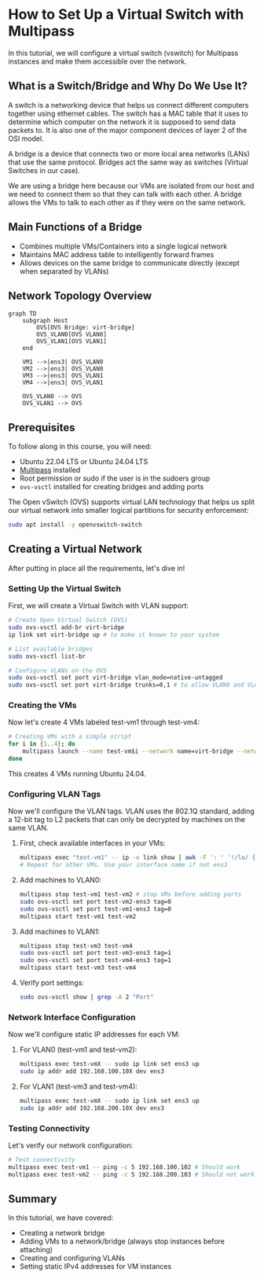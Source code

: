 # How to Set Up a Virtual Switch with Multipass

In this tutorial, we will configure a virtual switch (vswitch) for Multipass instances and make them accessible over the network.

## What is a Switch/Bridge and Why Do We Use It?

A switch is a networking device that helps us connect different computers together using ethernet cables. The switch has a MAC table that it uses to determine which computer on the network it is supposed to send data packets to. It is also one of the major component devices of layer 2 of the OSI model.

A bridge is a device that connects two or more local area networks (LANs) that use the same protocol. Bridges act the same way as switches (Virtual Switches in our case).

We are using a bridge here because our VMs are isolated from our host and we need to connect them so that they can talk with each other. A bridge allows the VMs to talk to each other as if they were on the same network.

## Main Functions of a Bridge

- Combines multiple VMs/Containers into a single logical network
- Maintains MAC address table to intelligently forward frames
- Allows devices on the same bridge to communicate directly (except when separated by VLANs)

## Network Topology Overview

```mermaid
graph TD
    subgraph Host
        OVS[OVS Bridge: virt-bridge]
        OVS_VLAN0[OVS VLAN0]
        OVS_VLAN1[OVS VLAN1]
    end

    VM1 -->|ens3| OVS_VLAN0
    VM2 -->|ens3| OVS_VLAN0
    VM3 -->|ens3| OVS_VLAN1
    VM4 -->|ens3| OVS_VLAN1

    OVS_VLAN0 --> OVS
    OVS_VLAN1 --> OVS
```

## Prerequisites

To follow along in this course, you will need:

- Ubuntu 22.04 LTS or Ubuntu 24.04 LTS
- [Multipass](https://canonical.com/multipass/install) installed
- Root permission or sudo if the user is in the sudoers group
- `ovs-vsctl` installed for creating bridges and adding ports

The Open vSwitch (OVS) supports virtual LAN technology that helps us split our virtual network into smaller logical partitions for security enforcement:

```sh
sudo apt install -y openvswitch-switch
```

## Creating a Virtual Network

After putting in place all the requirements, let's dive in!

### Setting Up the Virtual Switch

First, we will create a Virtual Switch with VLAN support:

```sh
# Create Open Virtual Switch (OVS)
sudo ovs-vsctl add-br virt-bridge
ip link set virt-bridge up # to make it known to your system

# List available bridges
sudo ovs-vsctl list-br

# Configure VLANs on the OVS
sudo ovs-vsctl set port virt-bridge vlan_mode=native-untagged
sudo ovs-vsctl set port virt-bridge trunks=0,1 # to allow VLAN0 and VLAN1
```

### Creating the VMs

Now let's create 4 VMs labeled test-vm1 through test-vm4:

```sh
# Creating VMs with a simple script
for i in {1..4}; do
    multipass launch --name test-vm$i --network name=virt-bridge --network name=default 24.04
done
```

This creates 4 VMs running Ubuntu 24.04.

### Configuring VLAN Tags

Now we'll configure the VLAN tags. VLAN uses the 802.1Q standard, adding a 12-bit tag to L2 packets that can only be decrypted by machines on the same VLAN.

1. First, check available interfaces in your VMs:

    ```sh
    multipass exec "test-vm1" -- ip -o link show | awk -F ': ' '!/lo/ {print $2; exit}'
    # Repeat for other VMs. Use your interface name if not ens3
    ```

2. Add machines to VLAN0:

    ```sh
    multipass stop test-vm1 test-vm2 # stop VMs before adding ports
    sudo ovs-vsctl set port test-vm2-ens3 tag=0
    sudo ovs-vsctl set port test-vm1-ens3 tag=0
    multipass start test-vm1 test-vm2
    ```

3. Add machines to VLAN1:

    ```sh
    multipass stop test-vm3 test-vm4
    sudo ovs-vsctl set port test-vm3-ens3 tag=1
    sudo ovs-vsctl set port test-vm4-ens3 tag=1
    multipass start test-vm3 test-vm4
    ```

4. Verify port settings:

    ```sh
    sudo ovs-vsctl show | grep -A 2 "Port"
    ```

### Network Interface Configuration

Now we'll configure static IP addresses for each VM:

1. For VLAN0 (test-vm1 and test-vm2):

    ```sh
    multipass exec test-vmX -- sudo ip link set ens3 up
    sudo ip addr add 192.168.100.10X dev ens3
    ```

2. For VLAN1 (test-vm3 and test-vm4):

    ```sh
    multipass exec test-vmX -- sudo ip link set ens3 up
    sudo ip addr add 192.168.200.10X dev ens3
    ```

### Testing Connectivity

Let's verify our network configuration:

```sh
# Test connectivity
multipass exec test-vm1 -- ping -c 5 192.168.100.102 # Should work
multipass exec test-vm2 -- ping -c 5 192.168.200.103 # Should not work
```

## Summary

In this tutorial, we have covered:

- Creating a network bridge
- Adding VMs to a network/bridge (always stop instances before attaching)
- Creating and configuring VLANs
- Setting static IPv4 addresses for VM instances

